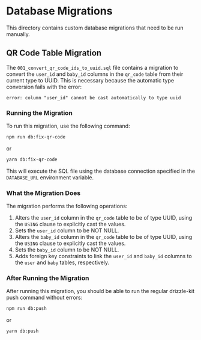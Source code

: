 # Database Migrations

This directory contains custom database migrations that need to be run manually.

## QR Code Table Migration

The `001_convert_qr_code_ids_to_uuid.sql` file contains a migration to convert the `user_id` and `baby_id` columns in the `qr_code` table from their current type to UUID. This is necessary because the automatic type conversion fails with the error:

```
error: column "user_id" cannot be cast automatically to type uuid
```

### Running the Migration

To run this migration, use the following command:

```bash
npm run db:fix-qr-code
```

or

```bash
yarn db:fix-qr-code
```

This will execute the SQL file using the database connection specified in the `DATABASE_URL` environment variable.

### What the Migration Does

The migration performs the following operations:

1. Alters the `user_id` column in the `qr_code` table to be of type UUID, using the `USING` clause to explicitly cast the values.
2. Sets the `user_id` column to be NOT NULL.
3. Alters the `baby_id` column in the `qr_code` table to be of type UUID, using the `USING` clause to explicitly cast the values.
4. Sets the `baby_id` column to be NOT NULL.
5. Adds foreign key constraints to link the `user_id` and `baby_id` columns to the `user` and `baby` tables, respectively.

### After Running the Migration

After running this migration, you should be able to run the regular drizzle-kit push command without errors:

```bash
npm run db:push
```

or

```bash
yarn db:push
```